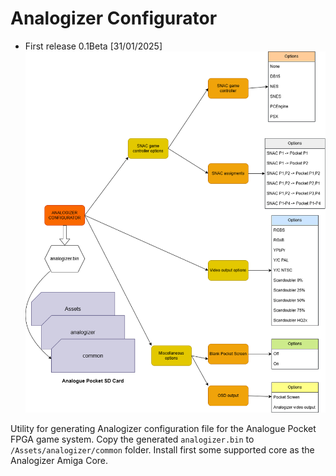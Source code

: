 Analogizer Configurator
=======================
* First release 0.1Beta [31/01/2025]
![diagram](img/AnalogizerConfigurator.png)

Utility for generating Analogizer configuration file for the Analogue Pocket FPGA game system.
Copy the generated `analogizer.bin` to `/Assets/analogizer/common` folder.
Install first some supported core as the Analogizer Amiga Core.

